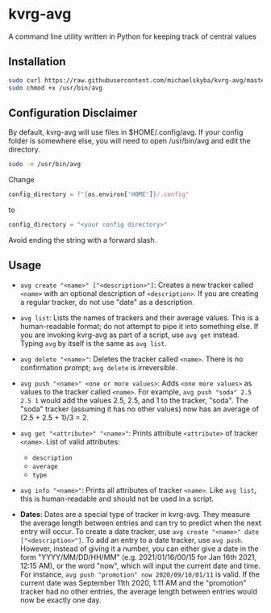 

# kvrg-avg
A command line utility written in Python for keeping track of central values

## Installation
```bash
sudo curl https://raw.githubusercontent.com/michaelskyba/kvrg-avg/master/main.py -o /usr/bin/avg
sudo chmod +x /usr/bin/avg
```

## Configuration Disclaimer
By default, kvrg-avg will use files in $HOME/.config/avg. If your
config folder is somewhere else, you will need to open /usr/bin/avg
and edit the directory.
```bash
sudo -e /usr/bin/avg
```
Change
```python
config_directory = f"{os.environ['HOME']}/.config"
```
to
```python
config_directory = "<your config directory>"
```
Avoid ending the string with a forward slash.

## Usage

 -  ``avg create "<name>" ["<description>"]``:
Creates a new tracker called ``<name>`` with an optional description of
``<description>``. If you are creating a regular tracker, do not use "date" as
a description.

- ``avg list``:
Lists the names of trackers and their average values. This is a human-readable
format; do not attempt to pipe it into something else. If you are invoking
kvrg-avg as part of a script,  use ``avg get`` instead. Typing ``avg`` by
itself is the same as ``avg list``.

- ``avg delete "<name>"``:
Deletes the tracker called ``<name>``. There is no confirmation prompt; ``avg delete`` is irreversible.

- ``avg push "<name>" <one or more values>``:
Adds ``<one more values>`` as values to the tracker called ``<name>``. For example, ``avg push "soda" 2.5 2.5 1`` would add the values 2.5, 2.5, and 1 to the tracker, "soda". The "soda" tracker (assuming it has no other values) now has an average of (2.5 + 2.5 + 1)/3 = 2.

- ``avg get "<attribute>" "<name>"``:
Prints attribute ``<attribute>`` of tracker ``<name>``. List of valid attributes:
    - ``description``
    - ``average``
    - `type`

- ``avg info "<name>"``:
Prints all attributes of tracker ``<name>``. Like ``avg list``, this is human-readable and should not be used in a script.

- **Dates**:
Dates are a special type of tracker in kvrg-avg. They measure the average length between entries and can try to predict when the next entry will occur. To create a date tracker, use ``avg create "<name>" date ["<description>"]``. To add an entry to a date tracker, use ``avg push``. However, instead of giving it a number, you can either give a date in the form "YYYY/MM/DD/HH/MM" (e.g. 2021/01/16/00/15 for Jan 16th 2021, 12:15 AM), or the word "now", which will input the current date and time. For instance, ``avg push "promotion" now 2020/09/10/01/11`` is valid. If the current date was September 11th 2020, 1:11 AM and the "promotion" tracker had no other entries, the average length between entries would now be exactly one day.

